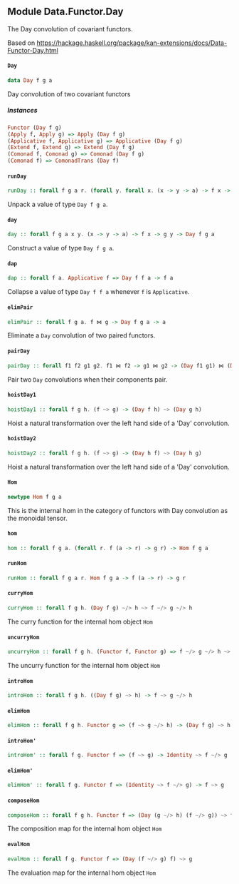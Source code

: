 ## Module Data.Functor.Day

The Day convolution of covariant functors.

Based on <https://hackage.haskell.org/package/kan-extensions/docs/Data-Functor-Day.html>

#### `Day`

``` purescript
data Day f g a
```

Day convolution of two covariant functors

##### Instances
``` purescript
Functor (Day f g)
(Apply f, Apply g) => Apply (Day f g)
(Applicative f, Applicative g) => Applicative (Day f g)
(Extend f, Extend g) => Extend (Day f g)
(Comonad f, Comonad g) => Comonad (Day f g)
(Comonad f) => ComonadTrans (Day f)
```

#### `runDay`

``` purescript
runDay :: forall f g a r. (forall y. forall x. (x -> y -> a) -> f x -> g y -> r) -> Day f g a -> r
```

Unpack a value of type `Day f g a`.

#### `day`

``` purescript
day :: forall f g a x y. (x -> y -> a) -> f x -> g y -> Day f g a
```

Construct a value of type `Day f g a`.

#### `dap`

``` purescript
dap :: forall f a. Applicative f => Day f f a -> f a
```

Collapse a value of type `Day f f a` whenever `f` is `Applicative`.

#### `elimPair`

``` purescript
elimPair :: forall f g a. f ⋈ g -> Day f g a -> a
```

Eliminate a `Day` convolution of two paired functors.

#### `pairDay`

``` purescript
pairDay :: forall f1 f2 g1 g2. f1 ⋈ f2 -> g1 ⋈ g2 -> (Day f1 g1) ⋈ (Day f2 g2)
```

Pair two `Day` convolutions when their components pair.

#### `hoistDay1`

``` purescript
hoistDay1 :: forall f g h. (f ~> g) -> (Day f h) ~> (Day g h)
```

Hoist a natural transformation over the left hand side of a 'Day' convolution.

#### `hoistDay2`

``` purescript
hoistDay2 :: forall f g h. (f ~> g) -> (Day h f) ~> (Day h g)
```

Hoist a natural transformation over the left hand side of a 'Day' convolution.

#### `Hom`

``` purescript
newtype Hom f g a
```

This is the internal hom in the category of functors with Day
convolution as the monoidal tensor.

#### `hom`

``` purescript
hom :: forall f g a. (forall r. f (a -> r) -> g r) -> Hom f g a
```

#### `runHom`

``` purescript
runHom :: forall f g a r. Hom f g a -> f (a -> r) -> g r
```

#### `curryHom`

``` purescript
curryHom :: forall f g h. (Day f g) ~/> h ~> f ~/> g ~/> h
```

The curry function for the internal hom object `Hom`

#### `uncurryHom`

``` purescript
uncurryHom :: forall f g h. (Functor f, Functor g) => f ~/> g ~/> h ~> (Day f g) ~/> h
```

The uncurry function for the internal hom object `Hom`

#### `introHom`

``` purescript
introHom :: forall f g h. ((Day f g) ~> h) -> f ~> g ~/> h
```

#### `elimHom`

``` purescript
elimHom :: forall f g h. Functor g => (f ~> g ~/> h) -> (Day f g) ~> h
```

#### `introHom'`

``` purescript
introHom' :: forall f g. Functor f => (f ~> g) -> Identity ~> f ~/> g
```

#### `elimHom'`

``` purescript
elimHom' :: forall f g. Functor f => (Identity ~> f ~/> g) -> f ~> g
```

#### `composeHom`

``` purescript
composeHom :: forall f g h. Functor f => (Day (g ~/> h) (f ~/> g)) ~> f ~/> h
```

The composition map for the internal hom object `Hom`

#### `evalHom`

``` purescript
evalHom :: forall f g. Functor f => (Day (f ~/> g) f) ~> g
```

The evaluation map for the internal hom object `Hom`


